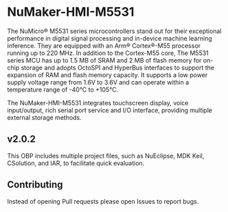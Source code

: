 # NuMaker-HMI-M5531

The NuMicro® M5531 series microcontrollers stand out for their exceptional performance in digital signal processing
 and in-device machine learning inference. They are equipped with an Arm® Cortex®-M55 processor running up to 220 MHz.
In addition to the Cortex-M55 core, The M5531 series MCU has up to 1.5 MB of SRAM and 2 MB of flash memory for on-chip
storage and adopts OctoSPI and HyperBus interfaces to support the expansion of RAM and flash memory capacity.
It supports a low power supply voltage range from 1.6V to 3.6V and can operate within a temperature range of -40°C to +105°C.

The NuMaker-HMI-M5531 integrates touchscreen display, voice input/output, rich serial port service and I/O interface, providing multiple external storage methods.

## v2.0.2

This OBP includes multiple project files, such as NuEclipse, MDK Keil, CSolution, and IAR, to facilitate quick evaluation.

## Contributing

Instead of opening Pull requests please open Issues to report bugs.
